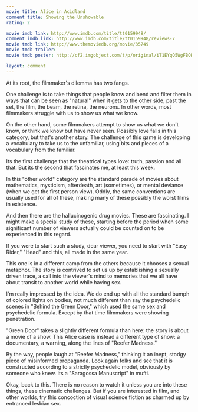 ```yaml
---
movie title: Alice in Acidland
comment title: Showing the Unshowable
rating: 2

movie imdb link: http://www.imdb.com/title/tt0159948/
comment imdb link: http://www.imdb.com/title/tt0159948/reviews-7
movie tmdb link: http://www.themoviedb.org/movie/35749
movie tmdb trailer: 
movie tmdb poster: http://cf2.imgobject.com/t/p/original/iT1EYqQ5WgFBOHWmHzZVUGivlVn.jpg

layout: comment
---
```


At its root, the filmmaker's dilemma has two fangs. 

One challenge is to take things that people know and bend and filter them in ways that can be seen as "natural" when it gets to the other side, past the set, the film, the beam, the retina, the neurons. In other words, most filmmakers struggle with us to show us what we know.

On the other hand, some filmmakers attempt to show us what we don't know, or think we know but have never seen. Possibly love falls in this category, but that's another story. The challenge of this game is developing a vocabulary to take us to the unfamiliar, using bits and pieces of a vocabulary from the familiar.

Its the first challenge that the theatrical types love: truth, passion and all that. But its the second that fascinates me, at least this week.

In this "other world" category are the standard parade of movies about mathematics, mysticism, afterdeath, art (sometimes), or mental deviance (when we get the first person view). Oddly, the same conventions are usually used for all of these, making many of these possibly the worst films in existence.

And then there are the hallucinogenic drug movies. These are fascinating. I might make a special study of these, starting before the period when some significant number of viewers actually could be counted on to be experienced in this regard.

If you were to start such a study, dear viewer, you need to start with "Easy Rider," "Head" and this, all made in the same year.

This one is in a different camp from the others because it chooses a sexual metaphor. The story is contrived to set us up by establishing a sexually driven trace, a call into the viewer's mind to memories that we all have about transit to another world while having sex.

I'm really impressed by the idea. We do end up with all the standard bumph of colored lights on bodies, not much different than say the psychedelic scenes in "Behind the Green Door," which used the same sex and psychedelic formula. Except by that time filmmakers were showing penetration.

"Green Door" takes a slightly different formula than here: the story is about a movie of a show. This Alice case is instead a different type of show: a documentary, a warning, along the lines of "Reefer Madness."

By the way, people laugh at "Reefer Madness," thinking it an inept, stodgy piece of misinformed propaganda. Look again folks and see that it is constructed according to a strictly psychedelic model, obviously by someone who knew. Its a "Saragossa Manuscript" in mufti.

Okay, back to this. There is no reason to watch it unless you are into these things, these cinematic challenges. But if you are interested in film, and other worlds, try this concoction of visual science fiction as charmed up by entranced lesbian sex.